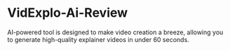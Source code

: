 # VidExplo-Ai-Review
AI-powered tool is designed to make video creation a breeze, allowing you to generate high-quality explainer videos in under 60 seconds.
